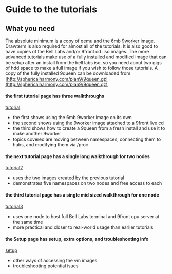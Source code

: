 # Guide to the tutorials
## What you need

The absolute minimum is a copy of qemu and the 6mb
[9worker](http://files.9gridchan.org/9worker.gz) image.  Drawterm is also
required for almost all of the tutorials.  It is also good to have
copies of the Bell Labs and/or 9front cd .iso images.  The more
advanced tutorials make use of a fully installed and modified image
that can be setup after an install from the bell labs iso, so you need
about two gigs of hdd space to make a full image if you wish to follow
those tutorials.  A copy of the fully installed 9queen can be
downloaded from
[http://sphericalharmony.com/plan9/9queen.gz](http://sphericalharmony.com/plan9/9queen.gz)

#### the first tutorial page has three walkthroughs
[tutorial](tutorial)

* the first shows using the 6mb 9worker image on its own
* the second shows using the 9worker image attached to a 9front live cd
* the third shows how to create a 9queen from a fresh install and use it to make another 9worker
* topics covered are moving between namespaces, connecting them to hubs, and modifying them via /proc

#### the next tutorial page has a single long walkthrough for two nodes
[tutorial2](tutorial2)

* uses the two images created by the previous tutorial
* demonstrates five namespaces on two nodes and free access to each

#### the third tutorial page has a single mid sized walkthrough for one node
[tutorial3](tutorial3)

* uses one node to host full Bell Labs terminal and 9front cpu server at the same time
* more practical and closer to real-world usage than earlier tutorials

#### the Setup page has setup, extra options, and troubleshooting info
[setup](setup)

* other ways of accessing the vm images
* troubleshooting potential isues
